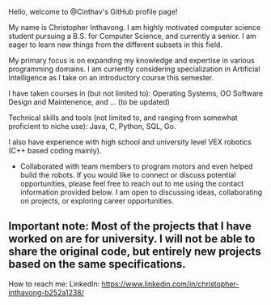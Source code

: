Hello, welcome to @Cinthav's GitHub profile page!

My name is Christopher Inthavong. I am highly motivated computer science student pursuing a B.S. for Computer Science, and currently a senior. I am eager to learn new things from the different subsets in this field.

My primary focus is on expanding my knowledge and expertise in various programming domains. I am currently considering specialization in Artificial Intelligence as I take on an introductory course this semester.

I have taken courses in (but not limited to):
Operating Systems, OO Software Design and Maintenence, and ... (to be updated)

Technical skills and tools (not limited to, and ranging from somewhat proficient to niche use):
Java, C, Python, SQL, Go.

I also have experience with high school and university level VEX robotics (C++ based coding mainly).
- Collaborated with team members to program motors and even helped build the robots.
If you would like to connect or discuss potential opportunities, please feel free to reach out to me using the contact information provided below. I am open to discussing ideas, collaborating on projects, or exploring career opportunities.

## **Important note: Most of the projects that I have worked on are for university. I will not be able to share the original code, but entirely new projects based on the same specifications.**

How to reach me:
    LinkedIn: https://www.linkedin.com/in/christopher-inthavong-b252a1238/

<!---
Cinthav/Cinthav is a ✨ special ✨ repository because its `README.md` (this file) appears on your GitHub profile.
You can click the Preview link to take a look at your changes.
- Hi, I’m @Cinthav. (Christopher Inthavong)
- I’m interested in programming in general. I am currently searching for a field to invest in.
- I’m going to learn about operating systems in depth for the first time.
- I’m looking to collaborate on hobby projects, especially with video games.
- How to reach me:
--->

